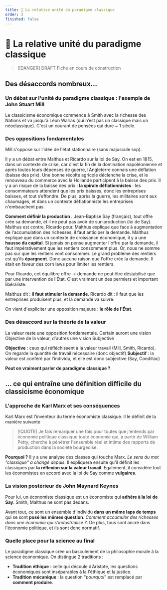```yaml
---
title: 🤝 La relative unité du paradigme classique
order: 3
finished: false
---
```


# 🤝 La relative unité du paradigme classique
> [!DANGER] DRAFT
> Fiche en cours de construction

## Des désaccords nombreux...

### Un débat sur l'unité du paradigme classique : l'exemple de John Stuart Mill

Le classicisme économique commence à Smith avec la richesse des Nations et va jusqu'à Léon Walras (qui n’est pas un classique mais un néoclassique). C'est un courant de pensées qui dure ~ 1 siècle. 

### Des oppositions fondamentales

Mill s'oppose sur l’idée de l'état stationnaire (sans majuscule svp). 

Il y a un débat entre Malthus et Ricardo sur la loi de Say. On est en 1815, dans un contexte de crise, car c'est la fin de la domination napoléonienne et après toutes leurs dépenses de guerre, l’Angleterre connais une déflation (baisse des prix). Une bonne récolte agricole déclenche la crise, et le renouveau du commerce avec la Hollande participent à la baisse des prix. Il y a un risque de la baisse des prix : **la spirale déflationnistes** : les consommateurs attendent que les prix baisses, donc les entreprises baisses, et tout s’effondre. De plus, après la guerre, les militaires sont aux chaumages, et dans un contexte déflationniste les entreprises n'embauchent pas. 

**Comment définir la production .** Jean-Baptise Say (français), tout offre crée sa demande, et il ne peut pas avoir de sur-production (loi de Say). Malthus est contre, Ricardo pour. Malthus explique que face à augmentation de l'accumulation des richesses, il faut anticiper la demande. Malthus explique que dans un contexte de croissance économique, il y a une **hausse du capital**. Si jamais on pense augmenter l'offre par la demande, il faut impérativement que les rentiers consomment plus. Or, nous ne somme pas sur que les rentiers vont consommer. Le grand problème des rentiers est qu'ils **épargnent**. Donc aucune raison que l'offre crée la demande. Il était en faveur des corn laws pour limiter les rentiers.

Pour Ricardo, cet équilibre offre -> demande ne peut être déstabilisé que par une intervention de l'État. C'est vraiment un des permiers et important libéraliste.

Malthus dit : **il faut stimuler la demande**. Ricardo dit : il faut que les entreprises produisent plus, et la demande va suivre. 

On vient d'expliciter une opposition majeure : **le rôle de l'État**.
### Des désaccord sur la théorie de la valeur 

La valeur reste une opposition fondamentale. Certain auront une vision Objective de la valeur, d'autres une vision Subjective

**Objective** : ceux qui réfléchissent à la valeur travail (Mill, Smith, Ricardo). On regarde la quantité de travail nécessaire (donc objectif)
**Subjectif** : la valeur est conféré par l'individu, et elle est donc subjective (Say, Condillac)

**Peut on vraiment parler de paradigme classique ?** 

## ... ce qui entraîne une définition difficile du classicisme économique

### L'approche de Karl Marx et ses conséquences

Karl Marx est l'inventeur du terme économiste classique. Il le définit de la manière suivante

> [!QUOTE]
> Je fais remarquer une fois pour toutes que j'entends par économie politique
classique toute économie qui, à partir de William Petty, cherche à pénétrer
l'ensemble réel et intime des rapports de production dans la société
bourgeoise.

**Pourquoi ?** Il y a une analyse des classes qui touche Marx. *Le sens du mot "classique" a changé depuis.* Il expliquera ensuite qu'il définit les classiques par **la réflexion sur la valeur travail**.  Egalement, il considère tout les économistes en accord avec la loi de Say comme **vulgaires**. 

### La vision postérieur de John Maynard Keynes

Pour lui, un économiste classique est un économiste qui **adhère à la loi de Say**. Smith, Malthus ne sont pas dedans. 

Avant tout, ce sont un ensemble d'individu **dans un même laps de temps** qui se sont **posé les mêmes question**. *Comment accumuler des richesses dans une économie qui s'industrialise ?*. De plus, tous sont ancré dans l'économie politique, et ils sont donc normatif. 
### Quelle place pour la science au final
Le paradigme classique crée un basculement de la philosophie morale à la science économique. On distingue 2 traditions :

- **Tradition éthique** : celle qui découle d’Aristote, les questions économiques sont inséparables à la l'éthique et la justice. 
- **Tradition mécanique** : la question "*pourquoi*" est remplacé par **comment produire**.